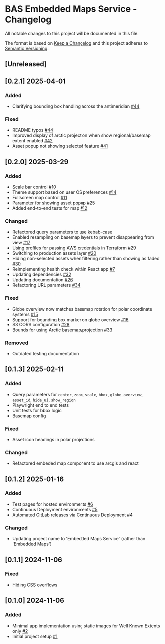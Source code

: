# BAS Embedded Maps Service - Changelog

All notable changes to this project will be documented in this file.

The format is based on [Keep a Changelog](http://keepachangelog.com/en/1.0.0/)
and this project adheres to [Semantic Versioning](http://semver.org/spec/v2.0.0.html).

## [Unreleased]

## [0.2.1] 2025-04-01

### Added

* Clarifying bounding box handling across the antimeridian
  [#44](https://gitlab.data.bas.ac.uk/MAGIC/embedded-maps/-/issues/44)

### Fixed

* README typos
  [#44](https://gitlab.data.bas.ac.uk/MAGIC/embedded-maps/-/issues/44)
* Improved display of arctic projection when show regional/basemap extent enabled
  [#42](https://gitlab.data.bas.ac.uk/MAGIC/embedded-maps/-/issues/42)
* Asset popup not showing selected feature
  [#41](https://gitlab.data.bas.ac.uk/MAGIC/embedded-maps/-/issues/41)


## [0.2.0] 2025-03-29

### Added

* Scale bar control 
  [#10](https://gitlab.data.bas.ac.uk/MAGIC/embedded-maps/-/issues/10)
* Theme support based on user OS preferences 
  [#14](https://gitlab.data.bas.ac.uk/MAGIC/embedded-maps/-/issues/14)
* Fullscreen map control 
  [#11](https://gitlab.data.bas.ac.uk/MAGIC/embedded-maps/-/issues/11)
* Parameter for showing asset popup 
  [#25](https://gitlab.data.bas.ac.uk/MAGIC/embedded-maps/-/issues/25)
* Added end-to-end tests for map 
  [#12](https://gitlab.data.bas.ac.uk/MAGIC/embedded-maps/-/issues/12)

### Changed

* Refactored query parameters to use kebab-case
* Enabled resampling on basemap layers to prevent disappearing from view 
  [#17](https://gitlab.data.bas.ac.uk/MAGIC/embedded-maps/-/issues/17)
* Using profiles for passing AWS credentials in Terraform
  [#29](https://gitlab.data.bas.ac.uk/MAGIC/embedded-maps/-/issues/29)
* Switching to production assets layer
  [#20](https://gitlab.data.bas.ac.uk/MAGIC/embedded-maps/-/issues/20)
* Hiding non-selected assets when filtering rather than showing as faded
  [#30](https://gitlab.data.bas.ac.uk/MAGIC/embedded-maps/-/issues/30)
* Reimplementing health check within React app
  [#7](https://gitlab.data.bas.ac.uk/MAGIC/embedded-maps/-/issues/7)
* Updating dependencies
  [#32](https://gitlab.data.bas.ac.uk/MAGIC/embedded-maps/-/issues/32)
* Updating documentation
  [#26](https://gitlab.data.bas.ac.uk/MAGIC/embedded-maps/-/issues/26)
* Refactoring URL parameters
  [#34](https://gitlab.data.bas.ac.uk/MAGIC/embedded-maps/-/issues/34)

### Fixed

* Globe overview now matches basemap rotation for polar coordinate systems 
  [#15](https://gitlab.data.bas.ac.uk/MAGIC/embedded-maps/-/issues/15)
* Support for bounding box marker on globe overview 
  [#16](https://gitlab.data.bas.ac.uk/MAGIC/embedded-maps/-/issues/16)
* S3 CORS configuration
  [#28](https://gitlab.data.bas.ac.uk/MAGIC/embedded-maps/-/issues/28)
* Bounds for using Arctic basemap/projection
  [#33](https://gitlab.data.bas.ac.uk/MAGIC/embedded-maps/-/issues/33)

### Removed
* Outdated testing documentation

## [0.1.3] 2025-02-11

### Added

* Query parameters for `center`, `zoom`, `scale`, `bbox`, `globe_overview`, `asset_id`, `hide_ui`, `show_region`
* Playwright end to end tests
* Unit tests for bbox logic
* Basemap config

### Fixed

* Asset icon headings in polar projections

### Changed

* Refactored embeded map component to use arcgis and react

## [0.1.2] 2025-01-16

### Added

* Test pages for hosted environments
  [#6](https://gitlab.data.bas.ac.uk/MAGIC/embedded-maps/-/issues/6)
* Continuous Deployment environments
  [#5](https://gitlab.data.bas.ac.uk/MAGIC/embedded-maps/-/issues/5)
* Automated GitLab releases via Continuous Deployment
  [#4](https://gitlab.data.bas.ac.uk/MAGIC/embedded-maps/-/issues/4)

### Changed

* Updating project name to 'Embedded Maps Service' (rather than 'Embedded Maps')

## [0.1.1] 2024-11-06

### Fixed

* Hiding CSS overflows

## [0.1.0] 2024-11-06

### Added

* Minimal app implementation using static images for Well Known Extents only
  [#2](https://gitlab.data.bas.ac.uk/MAGIC/embedded-maps/-/issues/2)
* Initial project setup
  [#1](https://gitlab.data.bas.ac.uk/MAGIC/embedded-maps/-/issues/1)
